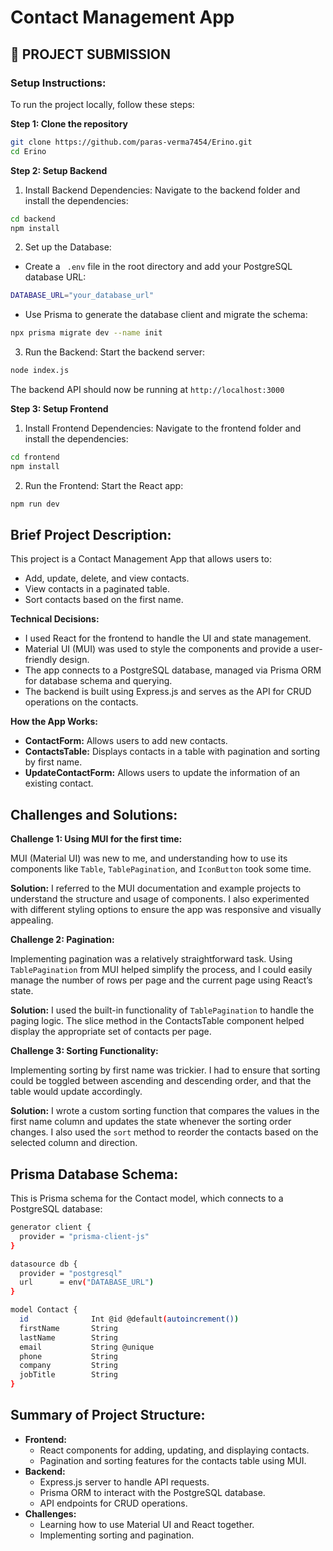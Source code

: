 # Contact Management App

## 🚀 **PROJECT SUBMISSION**


### **Setup Instructions**:

To run the project locally, follow these steps:

**Step 1: Clone the repository**
```bash
git clone https://github.com/paras-verma7454/Erino.git
cd Erino
```
**Step 2: Setup Backend**
1. Install Backend Dependencies: Navigate to the backend folder and install the dependencies:

```bash
cd backend
npm install
```
2.  Set up the Database:
 - Create a ``` .env``` file in the root directory and add your PostgreSQL database URL:

```bash
DATABASE_URL="your_database_url"
```
 -  Use Prisma to generate the database client and migrate the schema:
```bash
npx prisma migrate dev --name init
```

3. Run the Backend: Start the backend server:
```bash
node index.js
```
The backend API should now be running at ```http://localhost:3000```

**Step 3: Setup Frontend**
1. Install Frontend Dependencies: Navigate to the frontend folder and install the dependencies:
```bash
cd frontend
npm install
```
2. Run the Frontend: Start the React app:
```bash
npm run dev
```


## **Brief Project Description:**

This project is a Contact Management App that allows users to:

- Add, update, delete, and view contacts.
- View contacts in a paginated table.
- Sort contacts based on the first name.

**Technical Decisions:**

- I used React for the frontend to handle the UI and state management.
- Material UI (MUI) was used to style the components and provide a user-friendly design.
- The app connects to a PostgreSQL database, managed via Prisma ORM for database schema and querying.
- The backend is built using Express.js and serves as the API for CRUD operations on the contacts.

**How the App Works:**

- **ContactForm:** Allows users to add new contacts.
- **ContactsTable:** Displays contacts in a table with pagination and sorting by first name.
- **UpdateContactForm:** Allows users to update the information of an existing contact.

## **Challenges and Solutions:**

**Challenge 1: Using MUI for the first time:**

MUI (Material UI) was new to me, and understanding how to use its components like ```Table```, ```TablePagination```, and ```IconButton``` took some time.

**Solution:** I referred to the MUI documentation and example projects to understand the structure and usage of components. I also experimented with different styling options to ensure the app was responsive and visually appealing.

**Challenge 2: Pagination:**

Implementing pagination was a relatively straightforward task. Using ```TablePagination``` from MUI helped simplify the process, and I could easily manage the number of rows per page and the current page using React’s state.

**Solution:** I used the built-in functionality of ```TablePagination``` to handle the paging logic. The slice method in the ContactsTable component helped display the appropriate set of contacts per page.

**Challenge 3: Sorting Functionality:**

Implementing sorting by first name was trickier. I had to ensure that sorting could be toggled between ascending and descending order, and that the table would update accordingly.

**Solution:** I wrote a custom sorting function that compares the values in the first name column and updates the state whenever the sorting order changes. I also used the ```sort``` method to reorder the contacts based on the selected column and direction.

## **Prisma Database Schema:**

This is  Prisma schema for the Contact model, which connects to a PostgreSQL database:

```bash
generator client {
  provider = "prisma-client-js"
}

datasource db {
  provider = "postgresql"
  url      = env("DATABASE_URL")
}

model Contact {
  id              Int @id @default(autoincrement())
  firstName       String
  lastName        String
  email           String @unique
  phone           String
  company         String
  jobTitle        String
}
```
## **Summary of Project Structure:**

- **Frontend:**
   - React components for adding, updating, and displaying contacts.
   - Pagination and sorting features for the contacts table using MUI.
- **Backend:**
  - Express.js server to handle API requests.
  - Prisma ORM to interact with the PostgreSQL database.
  - API endpoints for CRUD operations.
- **Challenges:**
  - Learning how to use Material UI and React together.
  - Implementing sorting and pagination.
